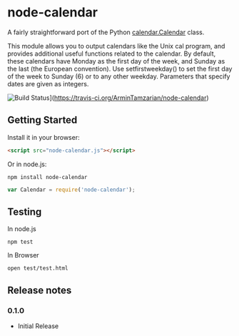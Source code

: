 # node-calendar

A fairly straightforward port of the Python [calendar.Calendar](http://docs.python.org/2/library/calendar.html) class.

This module allows you to output calendars like the Unix cal program, and provides additional useful functions related to the calendar. By default, these calendars have Monday as the first day of the week, and Sunday as the last (the European convention). Use setfirstweekday() to set the first day of the week to Sunday (6) or to any other weekday. Parameters that specify dates are given as integers.

![Build Status](https://travis-ci.org/ArminTamzarian/node-calendar.png?branch=master)](https://travis-ci.org/ArminTamzarian/node-calendar)

## Getting Started

Install it in your browser:

```html
<script src="node-calendar.js"></script>
```

Or in node.js:

```
npm install node-calendar
```

```javascript
var Calendar = require('node-calendar');
```

## Testing

In node.js

```
npm test
```

In Browser

```
open test/test.html
```

## Release notes

### 0.1.0

* Initial Release
